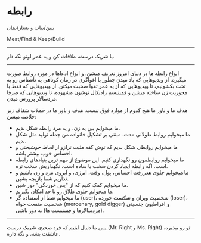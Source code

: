 ﻿<h1>رابطه</h1>

<partial name="/Views/SocialSciences/Relationship/Menu.cshtml" />

<p>ببین/بیاب و بساز/بمان</p>
<p>Meat/Find & Keep/Build</p>

<hr />

<p>
    با شریک درست، ملاقات کن و یه عمر اونو نگه دار.
</p>

<hr />

<p>انواع رابطه ها در دنیای امروز تعریف میشن، و انواع ادعاها در مورد روابط صورت میگیره. از ویدیوهایی که یاد میدن چطور با اغواگری در زمان کوتاهی یه ناشناس رو به تخت بکشونیم، تا ویدیوهایی که از یه عمر تقوا صحبت میکنن. از ویدیوهایی که فقط با محوریت زن ساخته میشن و فمینیسم رادیکال توشون مشهوده، تا ویدیوهایی که صرفا مردسالار پرورش میدن.</p>
<p>هدف ما و باور ما هیچ کدوم از موارد فوق نیست. هدف و باور ما در جملات شفاف زیر خلاصه میشن:</p>
<ul>
    <li>ما میخوایم بین یه زن، و یه مرد رابطه شکل بدیم.</li>
    <li>ما میخوایم روابط طولانی مدت، مبتنی بر تشکیل خانواده من جمله تولید مثل شکل بدیم.</li>
    <li>ما میخوایم روابطی شکل بدیم که توش کفه مثبت ترازو از لحاظ خوشبختی و احساس خوب بیشتر باشه.</li>
    <li>ما میخوایم روابطمون رو نگهداری کنیم. این موضوع از مهم ترین بنیادهای رابطه است. اگه رابطه ایجاد کردن سخت یا ساده است، نگهداریش سخت تره.</li>
    <li>ما میخوایم جلوی هدررفت احساس، پول، وقت، انرژی، و آبروی مرد و زن باشیم و نذاریم شما بازیچه بشین.</li>
    <li>ما میخوایم کمک کنیم که از "پس خوردگی" دور شین.</li>
    <li>ما میخوایم جلوی طلاق رو تا حد امکان بگیریم.</li>
    <li>ما میخوایم شما از استفاده گر (user)، شخصیت ویران و شکست خورده (loser)، شخصیت منفعت خواه (mercenary, gold digger) و افراطیون جنسیتی (مردسالارها و فمینیست ها) به دور باشی.</li>
</ul>

<hr />

<p>
    پس ما دنبال اینیم که فرد صحیح، شریک درست (Mr. Right و Ms. Right) تو رو بپذیره، عاشقت بشه، و نگه داره.
</p>